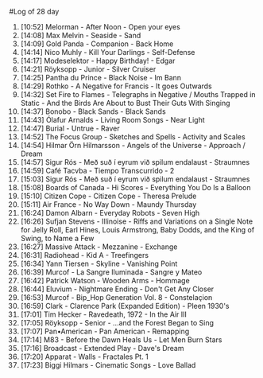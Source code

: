#Log of 28 day

1. [10:52] Melorman - After Noon - Open your eyes
1. [14:08] Max Melvin - Seaside - Sand
1. [14:09] Gold Panda - Companion - Back Home
1. [14:14] Nico Muhly - Kill Your Darlings - Self-Defense
1. [14:17] Modeselektor - Happy Birthday! - Edgar
1. [14:21] Röyksopp - Junior - Silver Cruiser
1. [14:25] Pantha du Prince - Black Noise - Im Bann
1. [14:29] Rothko - A Negative for Francis - It goes Outwards
1. [14:32] Set Fire to Flames - Telegraphs in Negative / Mouths Trapped in Static - And the Birds Are About to Bust Their Guts With Singing
1. [14:37] Bonobo - Black Sands - Black Sands
1. [14:43] Ólafur Arnalds - Living Room Songs - Near Light
1. [14:47] Burial - Untrue - Raver
1. [14:52] The Focus Group - Sketches and Spells - Activity and Scales
1. [14:54] Hilmar Örn Hilmarsson - Angels of the Universe - Approach / Dream
1. [14:57] Sigur Rós - Með suð í eyrum við spilum endalaust - Straumnes
1. [14:59] Café Tacvba - Tiempo Transcurrido - 2
1. [15:03] Sigur Rós - Með suð í eyrum við spilum endalaust - Straumnes
1. [15:08] Boards of Canada - Hi Scores - Everything You Do Is a Balloon
1. [15:10] Citizen Cope - Citizen Cope - Theresa Prelude
1. [15:11] Air France - No Way Down - Maundy Thursday
1. [16:24] Damon Albarn - Everyday Robots - Seven High
1. [16:26] Sufjan Stevens - Illinoise - Riffs and Variations on a Single Note for Jelly Roll, Earl Hines, Louis Armstrong, Baby Dodds, and the King of Swing, to Name a Few
1. [16:27] Massive Attack - Mezzanine - Exchange
1. [16:31] Radiohead - Kid A - Treefingers
1. [16:34] Yann Tiersen - Skyline - Vanishing Point
1. [16:39] Murcof - La Sangre Iluminada - Sangre y Mateo
1. [16:42] Patrick Watson - Wooden Arms - Hommage
1. [16:44] Eluvium - Nightmare Ending - Don't Get Any Closer
1. [16:53] Murcof - Bip_Hop Generation Vol. 8 - Constelaçion
1. [16:59] Clark - Clarence Park (Expanded Edition) - Pleen 1930's
1. [17:01] Tim Hecker - Ravedeath, 1972 - In the Air III
1. [17:05] Röyksopp - Senior - ...and the Forest Began to Sing
1. [17:07] Pan•American - Pan American - Remapping
1. [17:14] M83 - Before the Dawn Heals Us - Let Men Burn Stars
1. [17:16] Broadcast - Extended Play - Dave's Dream
1. [17:20] Apparat - Walls - Fractales Pt. 1
1. [17:23] Biggi Hilmars - Cinematic Songs - Love Ballad
